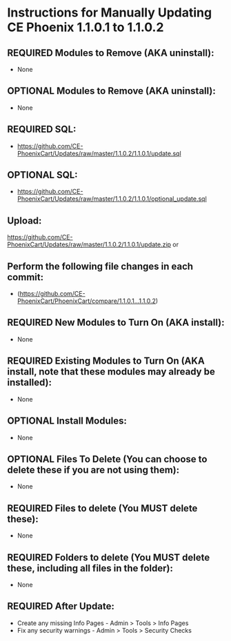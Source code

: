 # Instructions for Manually Updating CE Phoenix 1.1.0.1 to 1.1.0.2

## REQUIRED Modules to Remove (AKA uninstall):
* None

## OPTIONAL Modules to Remove (AKA uninstall):
* None

## REQUIRED SQL:
* https://github.com/CE-PhoenixCart/Updates/raw/master/1.1.0.2/1.1.0.1/update.sql

## OPTIONAL SQL:
* https://github.com/CE-PhoenixCart/Updates/raw/master/1.1.0.2/1.1.0.1/optional_update.sql

## Upload: 
https://github.com/CE-PhoenixCart/Updates/raw/master/1.1.0.2/1.1.0.1/update.zip
or
## Perform the following file changes in each commit:
* (https://github.com/CE-PhoenixCart/PhoenixCart/compare/1.1.0.1...1.1.0.2)

## REQUIRED New Modules to Turn On (AKA install):
* None

## REQUIRED Existing Modules to Turn On (AKA install, note that these modules may already be installed):
* None

## OPTIONAL Install Modules:
* None

## OPTIONAL Files To Delete (You can choose to delete these if you are not using them):
* None

## REQUIRED Files to delete (You MUST delete these):
* None

## REQUIRED Folders to delete (You MUST delete these, including all files in the folder):
* None

## REQUIRED After Update:
* Create any missing Info Pages - Admin > Tools > Info Pages
* Fix any security warnings - Admin > Tools > Security Checks
